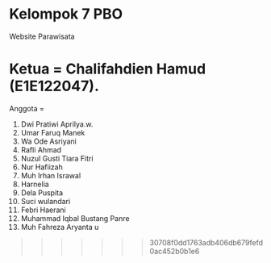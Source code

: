 # Kelompok 7 PBO

Website Parawisata

# Ketua = Chalifahdien Hamud (E1E122047).

Anggota =

1. Dwi Pratiwi Aprilya.w.
2. Umar Faruq Manek 
3. Wa Ode Asriyani
4. Rafli Ahmad 
5. Nuzul Gusti Tiara Fitri
6. Nur Hafiizah
7. Muh Irhan Israwal
8. Harnelia
9. Dela Puspita
10. Suci wulandari
11. Febri Haerani
12. Muhammad Iqbal Bustang Panre
13. Muh Fahreza Aryanta u

> > > > > > > 30708f0dd1763adb406db679fefd0ac452b0b1e6
